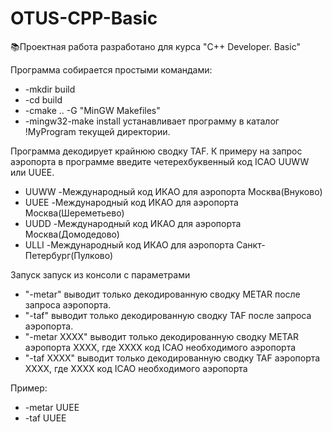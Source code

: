 # OTUS-CPP-Basic
📚Проектная работа разработано для курса "C++ Developer. Basic"

Программа собирается простыми командами:
- -mkdir build
- -cd build
- -cmake .. -G "MinGW Makefiles"
- -mingw32-make install устанавливает программу в каталог !MyProgram текущей директории.

Программа декодирует крайнюю сводку TAF.
К примеру на запрос аэропорта в программе введите четерехбуквенный код ICAO UUWW или UUEE.

- UUWW  -Международный код ИКАО для аэропорта Москва(Внуково)
- UUEE  -Международный код ИКАО для аэропорта Москва(Шереметьево)
- UUDD  -Международный код ИКАО для аэропорта Москва(Домодедово)
- ULLI  -Международный код ИКАО для аэропорта Санкт-Петербург(Пулково)

Запуск запуск из консоли с параметрами 
- "-metar" выводит только декодированную сводку METAR после запроса аэропорта.
- "-taf" выводит только декодированную сводку TAF после запроса аэропорта.
- "-metar XXXX" выводит только декодированную сводку METAR аэропорта XXXX, где XXXX код ICAO необходимого аэропорта
- "-taf XXXX" выводит только декодированную сводку TAF аэропорта XXXX, где XXXX код ICAO необходимого аэропорта

Пример: 
- -metar UUEE
- -taf UUEE